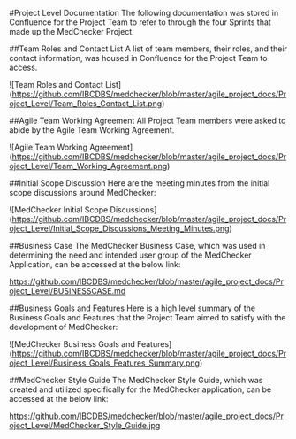 #Project Level Documentation
The following documentation was stored in Confluence for the Project Team to refer to through the four Sprints that made up the MedChecker Project.

##Team Roles and Contact List
A list of team members, their roles, and their contact information, was housed in Confluence for the Project Team to access.

![Team Roles and Contact List]
(https://github.com/IBCDBS/medchecker/blob/master/agile_project_docs/Project_Level/Team_Roles_Contact_List.png)

##Agile Team Working Agreement
All Project Team members were asked to abide by the Agile Team Working Agreement.

![Agile Team Working Agreement]
(https://github.com/IBCDBS/medchecker/blob/master/agile_project_docs/Project_Level/Team_Working_Agreement.png)

##Initial Scope Discussion
Here are the meeting minutes from the initial scope discussions around MedChecker:

![MedChecker Initial Scope Discussions]
(https://github.com/IBCDBS/medchecker/blob/master/agile_project_docs/Project_Level/Initial_Scope_Discussions_Meeting_Minutes.png)

##Business Case
The MedChecker Business Case, which was used in determining the need and intended user group of the MedChecker Application, can be accessed at the below link:

https://github.com/IBCDBS/medchecker/blob/master/agile_project_docs/Project_Level/BUSINESSCASE.md

##Business Goals and Features
Here is a high level summary of the Business Goals and Features that the Project Team aimed to satisfy with the development of MedChecker:

![MedChecker Business Goals and Features]
(https://github.com/IBCDBS/medchecker/blob/master/agile_project_docs/Project_Level/Business_Goals_Features_Summary.png)

##MedChecker Style Guide
The MedChecker Style Guide, which was created and utilized specifically for the MedChecker application, can be accessed at the below link:

https://github.com/IBCDBS/medchecker/blob/master/agile_project_docs/Project_Level/MedChecker_Style_Guide.jpg